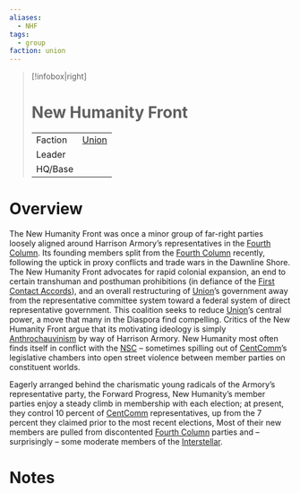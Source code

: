 ```yaml
---
aliases:
  - NHF
tags:
  - group
faction: union
---
```

> [!infobox|right] 
> # New Humanity Front
> | | |
> | ---- | ---- |
> | Faction | [Union](Union.md) |
> | Leader |  |
> | HQ/Base | |


# Overview
The New Humanity Front was once a minor group of far-right parties loosely aligned around Harrison Armory’s representatives in the [Fourth Column](Fourth%20Column.md). Its founding members split from the [Fourth Column](Fourth%20Column.md) recently, following the uptick in proxy conflicts and trade wars in the Dawnline Shore. The New Humanity Front advocates for rapid colonial expansion, an end to certain transhuman and posthuman prohibitions (in defiance of the [First Contact Accords](First%20Contact%20Accords.md)), and an overall restructuring of [Union](Union.md)’s government away from the representative committee system toward a federal system of direct representative government. This coalition seeks to reduce [Union](Union.md)’s central power, a move that many in the Diaspora find compelling. Critics of the New Humanity Front argue that its motivating ideology is simply [Anthrochauvinism](Anthrochauvinism.md) by way of Harrison Armory. New Humanity most often finds itself in conflict with the [NSC](New%20Solidarity%20Coalition.md) – sometimes spilling out of [CentComm](Union%20Central%20Committee.md)’s legislative chambers into open street violence between member parties on constituent worlds.

Eagerly arranged behind the charismatic young radicals of the Armory’s representative party, the Forward Progress, New Humanity’s member parties enjoy a steady climb in membership with each election; at present, they control 10 percent of [CentComm](Union%20Central%20Committee.md) representatives, up from the 7 percent they claimed prior to the most recent elections, Most of their new members are pulled from discontented [Fourth Column](Fourth%20Column.md) parties and – surprisingly – some moderate members of the [Interstellar](Interstellar.md).

# Notes